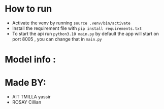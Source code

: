 # How to run 
- Activate the venv by running `source .venv/bin/activate`
- Install the requirement file with `pip install requirements.txt`
- To start the api run `python3.10 main.py` by default the app will start on port 8005 , you can change that in  `main.py`

# Model info :
# Made BY:
- AIT TMILLA yassir 
- ROSAY Cillian